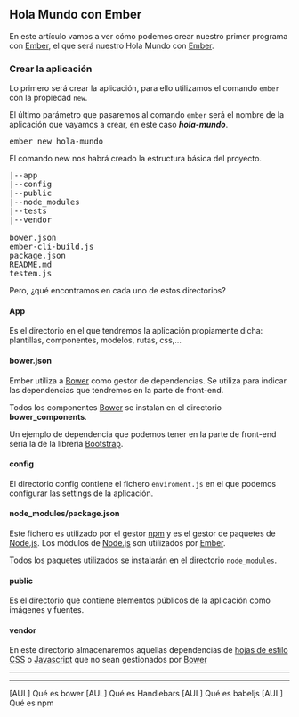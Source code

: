 

## Hola Mundo con Ember

En este artículo vamos a ver cómo podemos crear nuestro primer programa con [Ember][1], el que será nuestro Hola Mundo con [Ember][1].

### Crear la aplicación

Lo primero será crear la aplicación, para ello utilizamos el comando <code>ember</code> con la propiedad <code>new</code>.

El último parámetro que pasaremos al comando <code>ember</code> será el nombre de la aplicación que vayamos a crear, en este caso ***hola-mundo***.

<kbd>ember new hola-mundo</kbd>

El comando new nos habrá creado la estructura básica del proyecto.

<pre>|--app
|--config
|--public
|--node_modules
|--tests
|--vendor

bower.json
ember-cli-build.js
package.json
README.md
testem.js</pre>

Pero, ¿qué encontramos en cada uno de estos directorios?

#### App
Es el directorio en el que tendremos la aplicación propiamente dicha: plantillas, componentes, modelos, rutas, css,...

#### bower.json
Ember utiliza a [Bower][8] como gestor de dependencias. Se utiliza para indicar las dependencias que tendremos en la parte de front-end.

Todos los componentes [Bower][8] se instalan en el directorio **bower_components**.

Un ejemplo de dependencia que podemos tener en la parte de front-end sería la de la librería [Bootstrap][9].

#### config
El directorio config contiene el fichero <code>enviroment.js</code> en el que podemos configurar las settings de la aplicación.

####  node_modules/package.json
Este fichero es utilizado por el gestor [npm][4] y es el gestor de paquetes de [Node.js][3]. Los módulos de [Node.js][3] son utilizados por [Ember][1].

Todos los paquetes utilizados se instalarán en el directorio <code>node_modules</code>.

#### public
Es el directorio que contiene elementos públicos de la aplicación como imágenes y fuentes.

#### vendor
En este directorio almacenaremos aquellas dependencias de [hojas de estilo CSS][10] o [Javascript][7] que no sean gestionados por [Bower][8]





-----
[1]: http://www.manualweb.net/tutorial-ember/
[2]: https://babeljs.io/
[3]: https://nodejs.org/es/
[4]: https://www.npmjs.com/
[5]: http://www.manualweb.net/tutorial-html/
[6]: http://handlebarsjs.com/
[7]: http://www.manualweb.net/tutorial-javascript/
[8]: https://bower.io/
[9]: http://www.manualweb.net/tutorial-bootstrap/
[10]: http://www.manualweb.net/tutorial-css/

-----
[AUL] Qué es bower
[AUL] Qué es Handlebars
[AUL] Qué es babeljs
[AUL] Qué es npm
